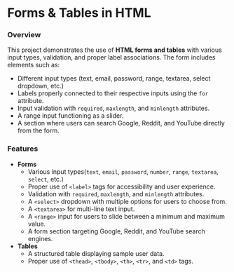 # Forms & Tables in HTML

### Overview 
This project demonstrates the use of **HTML forms and tables** with various input types, validation, and proper label associations. The form includes elements such as:

- Different input types (text, email, password, range, textarea, select dropdown, etc.)
- Labels properly connected to their respective inputs using the `for` attribute.
- Input validation with `required`, `maxlength`, and `minlength` attributes. 
- A range input functioning as a slider.
- A section where users can search Google, Reddit, and YouTube directly from the form.

### Features
- **Forms**
    - Various input types(`text`, `email`, `password`, `number`, `range`, `textarea`, `select`, etc.)
    - Proper use of `<label>` tags for accessibility and user experience.
    - Validation with `required`, `maxlength`, and `minlength` attributes.
    - A `<select>` dropdown with multiple options for users to choose from.
    - A `<textarea>` for multi-line text input.
    - A `<range>` input for users to slide between a minimum and maximum value.
    - A form section targeting Google, Reddit, and YouTube search engines.
- **Tables**
    - A structured table displaying sample user data.
    - Proper use of `<thead>`, `<tbody>`, `<th>`, `<tr>`, and `<td>` tags.